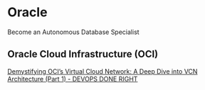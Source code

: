 # Oracle

Become an Autonomous Database Specialist

## Oracle Cloud Infrastructure (OCI)

[Demystifying OCI’s Virtual Cloud Network: A Deep Dive into VCN Architecture (Part 1) - DEVOPS DONE RIGHT](https://blog.opstree.com/2024/01/16/demystifying-ocis-virtual-cloud-network-a-deep-dive-into-vcn-architecture/)
